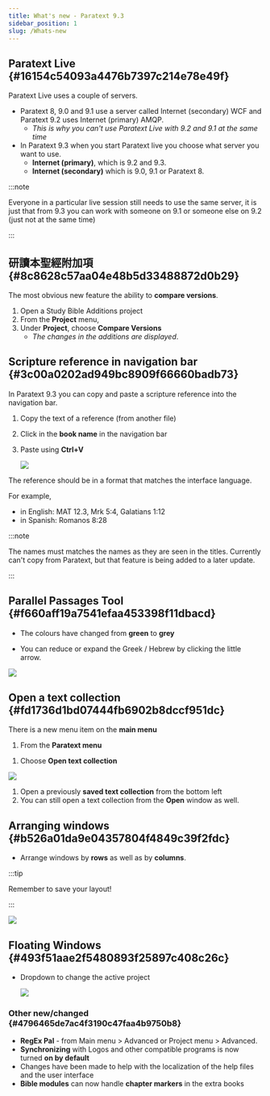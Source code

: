 ```yaml
---
title: What's new - Paratext 9.3
sidebar_position: 1
slug: /Whats-new
---
```




## Paratext Live {#16154c54093a4476b7397c214e78e49f}


Paratext Live uses a couple of servers.

- Paratext 8, 9.0 and 9.1 use a server called Internet (secondary) WCF and Paratext 9.2 uses Internet (primary) AMQP.
    - _This is why you can't use Paratext Live with 9.2 and 9.1 at the same time_
- In Paratext 9.3 when you start Paratext live you choose what server you want to use.
    - **Internet (primary)**, which is 9.2 and 9.3.
    - **Internet (secondary)** which is 9.0, 9.1 or Paratext 8.

:::note


Everyone in a particular live session still needs to use the same server, it is just that from 9.3 you can work with someone on 9.1 or someone else on 9.2 (just not at the same time)


:::


## 研讀本聖經附加項 {#8c8628c57aa04e48b5d33488872d0b29}


The most obvious new feature the ability to **compare versions**.

1. Open a Study Bible Additions project
1. From the **Project** menu,
1. Under **Project**, choose **Compare Versions**
    - _The changes in the additions are displayed_.

## Scripture reference in navigation bar {#3c00a0202ad949bc8909f66660badb73}


In Paratext 9.3 you can copy and paste a scripture reference into the navigation bar.

1. Copy the text of a reference (from another file)
1. Click in the **book name** in the navigation bar
1. Paste using **Ctrl+V**

    ![](./1158626626.png)


The reference should be in a format that matches the interface language.


For example,

- in English: MAT 12.3, Mrk 5:4, Galatians 1:12
- in Spanish: Romanos 8:28

:::note


The names must matches the names as they are seen in the titles. Currently can't copy from Paratext, but that feature is being added to a later update.


:::


## Parallel Passages Tool {#f660aff19a7541efaa453398f11dbacd}


<div class='notion-row'>
<div class='notion-column' style={{width: 'calc((100% - (min(32px, 4vw) * 1)) * 0.5)'}}>

- The colours have changed from **green** to **grey**

- You can reduce or expand the Greek / Hebrew by clicking the little arrow.

</div><div className='notion-spacer'></div>

<div class='notion-column' style={{width: 'calc((100% - (min(32px, 4vw) * 1)) * 0.5)'}}>

![](./1036502882.png)

</div><div className='notion-spacer'></div>
</div>

## Open a text collection {#fd1736d1bd07444fb6902b8dccf951dc}


There is a new menu item on the **main menu**

1. From the **Paratext menu**

<div class='notion-row'>
<div class='notion-column' style={{width: 'calc((100% - (min(32px, 4vw) * 1)) * 0.5)'}}>

1. Choose **Open text collection**

</div><div className='notion-spacer'></div>

<div class='notion-column' style={{width: 'calc((100% - (min(32px, 4vw) * 1)) * 0.5)'}}>

![](./839941766.png)

</div><div className='notion-spacer'></div>
</div>

1. Open a previously **saved text collection** from the bottom left
1. You can still open a text collection from the **Open** window as well.

## Arranging windows {#b526a01da9e04357804f4849c39f2fdc}

- Arrange windows by **rows** as well as by **columns**.

:::tip

Remember to save your layout!

:::




![](./1620979427.png)


## Floating Windows {#493f51aae2f5480893f25897c408c26c}

- Dropdown to change the active project

    ![](./807351003.png)


### Other new/changed {#4796465de7ac4f3190c47faa4b9750b8}

- **RegEx Pal** - from Main menu &gt; Advanced or Project menu &gt; Advanced.
- **Synchronizing** with Logos and other compatible programs is now turned **on by default**
- Changes have been made to help with the localization of the help files and the user interface
- **Bible modules** can now handle **chapter markers** in the extra books
